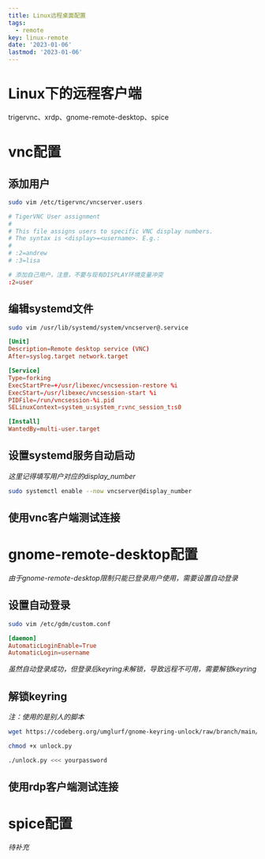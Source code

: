```yaml
---
title: Linux远程桌面配置
tags: 
  - remote
key: linux-remote
date: '2023-01-06'
lastmod: '2023-01-06'
---
```

# Linux下的远程客户端
trigervnc、xrdp、gnome-remote-desktop、spice
# vnc配置
## 添加用户
```bash
sudo vim /etc/tigervnc/vncserver.users
```
```conf
# TigerVNC User assignment
#
# This file assigns users to specific VNC display numbers.
# The syntax is <display>=<username>. E.g.:
#
# :2=andrew
# :3=lisa

# 添加自己用户，注意，不要与现有DISPLAY环境变量冲突
:2=user

```
## 编辑systemd文件
```bash
sudo vim /usr/lib/systemd/system/vncserver@.service
```
```conf
[Unit]
Description=Remote desktop service (VNC)
After=syslog.target network.target

[Service]
Type=forking
ExecStartPre=+/usr/libexec/vncsession-restore %i
ExecStart=/usr/libexec/vncsession-start %i
PIDFile=/run/vncsession-%i.pid
SELinuxContext=system_u:system_r:vnc_session_t:s0

[Install]
WantedBy=multi-user.target

```
## 设置systemd服务自动启动
*这里记得填写用户对应的display_number*
```bash
sudo systemctl enable --now vncserver@display_number
```
## 使用vnc客户端测试连接
# gnome-remote-desktop配置
*由于gnome-remote-desktop限制只能已登录用户使用，需要设置自动登录*
## 设置自动登录
```bash
sudo vim /etc/gdm/custom.conf
```
```conf
[daemon]
AutomaticLoginEnable=True
AutomaticLogin=username
```
*虽然自动登录成功，但登录后keyring未解锁，导致远程不可用，需要解锁keyring*
## 解锁keyring
*注：使用的是别人的脚本*
```bash
wget https://codeberg.org/umglurf/gnome-keyring-unlock/raw/branch/main/unlock.py

chmod +x unlock.py

./unlock.py <<< yourpassword
```
## 使用rdp客户端测试连接
# spice配置
*待补充*